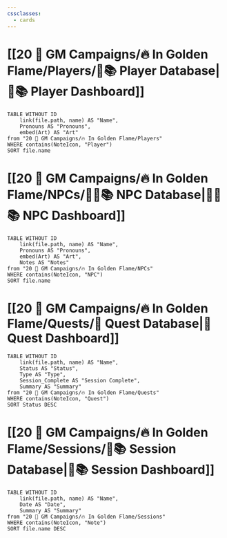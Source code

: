 ```yaml
---
cssclasses:
  - cards
---
```


# [[20 🌟 GM Campaigns/🔥 In Golden Flame/Players/🧙📚 Player Database|🧙📚 Player Dashboard]]
```dataview
TABLE WITHOUT ID 
	link(file.path, name) AS "Name", 
	Pronouns AS "Pronouns",
	embed(Art) AS "Art"
from "20 🌟 GM Campaigns/🔥 In Golden Flame/Players"
WHERE contains(NoteIcon, "Player")
SORT file.name
```

# [[20 🌟 GM Campaigns/🔥 In Golden Flame/NPCs/👨‍🌾📚 NPC Database|👨‍🌾📚 NPC Dashboard]]
```dataview
TABLE WITHOUT ID 
	link(file.path, name) AS "Name", 
	Pronouns AS "Pronouns",
	embed(Art) AS "Art",
	Notes AS "Notes"
from "20 🌟 GM Campaigns/🔥 In Golden Flame/NPCs"
WHERE contains(NoteIcon, "NPC")
SORT file.name
```

# [[20 🌟 GM Campaigns/🔥 In Golden Flame/Quests/🎯 Quest Database|🎯 Quest Dashboard]]
```dataview
TABLE WITHOUT ID 
	link(file.path, name) AS "Name",
	Status AS "Status",
	Type AS "Type",
	Session_Complete AS "Session Complete",
	Summary AS "Summary"
from "20 🌟 GM Campaigns/🔥 In Golden Flame/Quests"
WHERE contains(NoteIcon, "Quest")
SORT Status DESC
```

# [[20 🌟 GM Campaigns/🔥 In Golden Flame/Sessions/🧻📚 Session Database|🧻📚 Session Dashboard]]
```dataview
TABLE WITHOUT ID 
	link(file.path, name) AS "Name", 
	Date AS "Date",
	Summary AS "Summary"
from "20 🌟 GM Campaigns/🔥 In Golden Flame/Sessions"
WHERE contains(NoteIcon, "Note")
SORT file.name DESC
```
